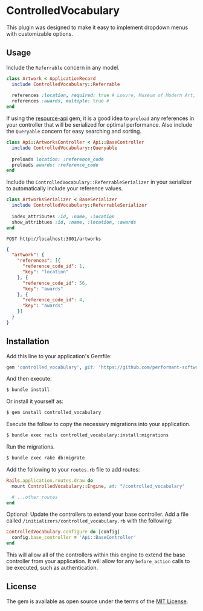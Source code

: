 # ControlledVocabulary
This plugin was designed to make it easy to implement dropdown menus with customizable options.

## Usage
Include the `Referrable` concern in any model.

```ruby
class Artwork < ApplicationRecord
  include ControlledVocabulary::Referrable
  
  references :location, required: true # Louvre, Museum of Modern Art, etc
  references :awards, multiple: true # 
end
```

If using the [resource-api](https://github.com/performant-software/resource-api) gem, it is a good idea to `preload` any references in your controller that will be serialized for optimal performance. Also include the `Queryable` concern for easy searching and sorting.
```ruby
class Api::ArtworksController < Api::BaseController
  include ControlledVocabulary::Queryable
  
  preloads location: :reference_code
  preloads awards: :reference_code
end
```

Include the `ControlledVocabulary::ReferrableSerializer` in your serializer to automatically include your reference values.
```ruby
class ArtworksSerializer < BaseSerializer
  include ControlledVocabulary::ReferrableSerializer
  
  index_attributes :id, :name, :location
  show_attribtues :id, :name, :location, :awards
end
```

`POST http://localhost:3001/artworks`

```json
{
  "artwork": {
    "references": [{
      "reference_code_id": 1,
      "key": "location"
    }, {
      "reference_code_id": 56,
      "key": "awards"
    }, {
      "reference_code_id": 4,
      "key": "awards"
    }]
  }
}
```

## Installation
Add this line to your application's Gemfile:

```ruby
gem 'controlled_vocabulary', git: 'https://github.com/performant-software/controlled_vocabulary.git', tag: 'v0.1.0'
```

And then execute:
```bash
$ bundle install
```

Or install it yourself as:
```bash
$ gem install controlled_vocabulary
```

Execute the follow to copy the necessary migrations into your application.

```bash
$ bundle exec rails controlled_vocabulary:install:migrations
```

Run the migrations.

```bash
$ bundle exec rake db:migrate
```

Add the following to your `routes.rb` file to add routes:

```ruby
Rails.application.routes.draw do
  mount ControlledVocabulary::Engine, at: "/controlled_vocabulary"

  # ...other routes
end
```

Optional: Update the controllers to extend your base controller. Add a file called `/initializers/controlled_vocabulary.rb` with the following:

```ruby
ControlledVocabulary.configure do |config|
  config.base_controller = 'Api::BaseController'
end
```

This will allow all of the controllers within this engine to extend the base controller from your application. It will allow for any `before_action` calls to be executed, such as authentication.

## License
The gem is available as open source under the terms of the [MIT License](https://opensource.org/licenses/MIT).

